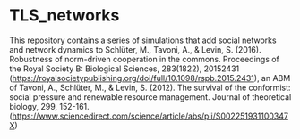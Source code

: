 # TLS_networks

This repository contains a series of simulations that add social networks and network dynamics to Schlüter, M., Tavoni, A., & Levin, S. (2016). Robustness of norm-driven cooperation in the commons. Proceedings of the Royal Society B: Biological Sciences, 283(1822), 20152431 (https://royalsocietypublishing.org/doi/full/10.1098/rspb.2015.2431), an ABM of Tavoni, A., Schlüter, M., & Levin, S. (2012). The survival of the conformist: social pressure and renewable resource management. Journal of theoretical biology, 299, 152-161. (https://www.sciencedirect.com/science/article/abs/pii/S002251931100347X)
